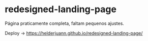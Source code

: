 # redesigned-landing-page

Página praticamente completa, faltam pequenos ajustes.

Deploy -> https://helderjuann.github.io/redesigned-landing-page/
